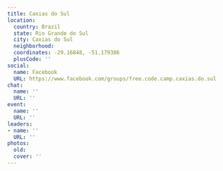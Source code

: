 ```yaml
---
title: Caxias do Sul
location:
  country: Brazil
  state: Rio Grande do Sul
  city: Caxias do Sul
  neighborhood: 
  coordinates: -29.16848, -51.179386
  plusCode: ''
social:
  name: Facebook
  URL: https://www.facebook.com/groups/free.code.camp.caxias.do.sul
chat:
  name: ''
  URL: ''
event:
  name: ''
  URL: ''
leaders:
- name: ''
  URL: ''
photos:
  old: 
  cover: ''
---
```

